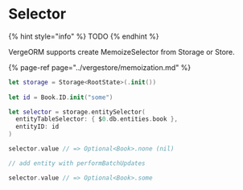 # Selector



{% hint style="info" %}
TODO
{% endhint %}

VergeORM supports create MemoizeSelector from Storage or Store.

{% page-ref page="../vergestore/memoization.md" %}



```swift
let storage = Storage<RootState>(.init())
    
let id = Book.ID.init("some")

let selector = storage.entitySelector(
  entityTableSelector: { $0.db.entities.book },
  entityID: id
)

selector.value // => Optional<Book>.none (nil)

// add entity with performBatchUpdates

selector.value // => Optional<Book>.some
```

